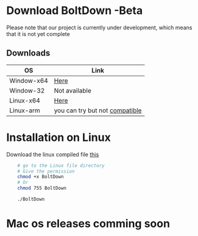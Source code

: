 
# Download BoltDown -Beta

Please note that our project is currently under development, which means that it is not yet complete 
## Downloads

| OS             | Link                                                                |
| ----------------- | ------------------------------------------------------------------ |
| Window-x64| [Here](https://vomzsdfgshlblrdymrtl.supabase.co/storage/v1/object/public/pawit/BoltDown.exe?t=2023-05-05T20%3A30%3A06.128Z)  |
| Window-32 | Not available 
| Linux-x64| [Here](https://firebasestorage.googleapis.com/v0/b/cloudstorage-pawit.appspot.com/o/BoltDown?alt=media&token=1f3838d2-7831-49c4-9380-2232a013a408)  |
| Linux-arm| you can try but not [compatible](compatible) |

# Installation on Linux

Download the linux compiled file [this](https://firebasestorage.googleapis.com/v0/b/cloudstorage-pawit.appspot.com/o/BoltDown?alt=media&token=1f3838d2-7831-49c4-9380-2232a013a408)

```bash
    # go to the Linux file directory 
    # Give the permission
    chmod +x BoltDown
    # Or
    chmod 755 BoltDown

    ./BoltDown

```
# Mac os releases comming soon 
